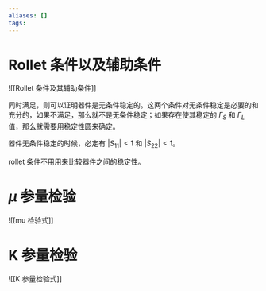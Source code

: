 ```yaml
---
aliases: []
tags:
---
```

# Rollet 条件以及辅助条件

![[Rollet 条件及其辅助条件]]

同时满足，则可以证明器件是无条件稳定的。这两个条件对无条件稳定是必要的和充分的，如果不满足，那么就不是无条件稳定；如果存在使其稳定的 $\Gamma_{S}$ 和 $\Gamma_{L}$ 值，那么就需要用稳定性圆来确定。

器件无条件稳定的时候，必定有 $\lvert S_{11} \rvert<1$ 和 $\lvert S_{22} \rvert < 1$。

rollet 条件不用用来比较器件之间的稳定性。

# $\mu$ 参量检验

![[mu 检验式]]

# K 参量检验

![[K 参量检验式]]

